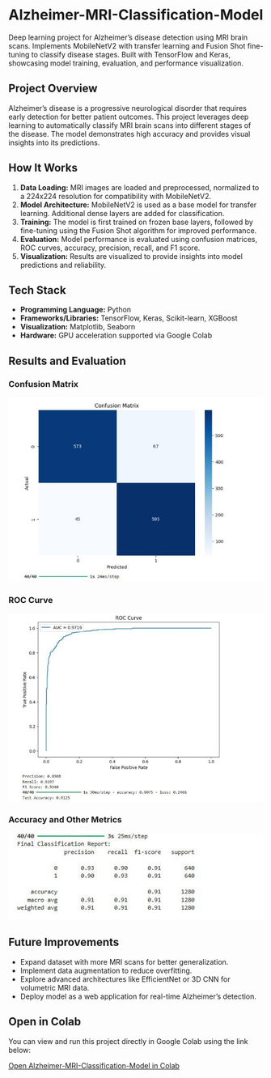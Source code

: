 # Alzheimer-MRI-Classification-Model

Deep learning project for Alzheimer’s disease detection using MRI brain scans. Implements MobileNetV2 with transfer learning and Fusion Shot fine-tuning to classify disease stages. Built with TensorFlow and Keras, showcasing model training, evaluation, and performance visualization.

## Project Overview

Alzheimer’s disease is a progressive neurological disorder that requires early detection for better patient outcomes. This project leverages deep learning to automatically classify MRI brain scans into different stages of the disease. The model demonstrates high accuracy and provides visual insights into its predictions.

## How It Works

1. **Data Loading:** MRI images are loaded and preprocessed, normalized to a 224x224 resolution for compatibility with MobileNetV2.
2. **Model Architecture:** MobileNetV2 is used as a base model for transfer learning. Additional dense layers are added for classification.
3. **Training:** The model is first trained on frozen base layers, followed by fine-tuning using the Fusion Shot algorithm for improved performance.
4. **Evaluation:** Model performance is evaluated using confusion matrices, ROC curves, accuracy, precision, recall, and F1 score.
5. **Visualization:** Results are visualized to provide insights into model predictions and reliability.

## Tech Stack

- **Programming Language:** Python  
- **Frameworks/Libraries:** TensorFlow, Keras, Scikit-learn, XGBoost  
- **Visualization:** Matplotlib, Seaborn  
- **Hardware:** GPU acceleration supported via Google Colab  

## Results and Evaluation

### Confusion Matrix
![Confusion Matrix](images/confusion_matrix.jpeg)

### ROC Curve
![ROC Curve](images/ROC_curve.jpeg)

### Accuracy and Other Metrics
![Accuracy and Metrics](images/Accuracy_and_other_metrics.jpeg)

## Future Improvements

- Expand dataset with more MRI scans for better generalization.  
- Implement data augmentation to reduce overfitting.  
- Explore advanced architectures like EfficientNet or 3D CNN for volumetric MRI data.  
- Deploy model as a web application for real-time Alzheimer’s detection.

## Open in Colab

You can view and run this project directly in Google Colab using the link below:

[Open Alzheimer-MRI-Classification-Model in Colab](https://colab.research.google.com/drive/1PAqIEbFVRWwwnc-bPzszbgWkVESmKrWT?usp=sharing)
